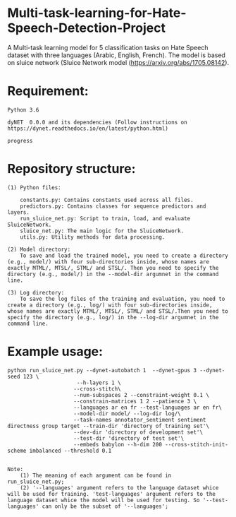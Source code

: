 # Multi-task-learning-for-Hate-Speech-Detection-Project
A Multi-task learning model for 5 classification tasks on Hate Speech dataset with three languages (Arabic, English, French). The model is based on sluice network (Sluice Network model (https://arxiv.org/abs/1705.08142).  

# Requirement:
	Python 3.6

	dyNET  0.0.0 and its dependencies (Follow instructions on https://dynet.readthedocs.io/en/latest/python.html)

	progress


# Repository structure: 

	(1) Python files:

		constants.py: Contains constants used across all files.
		predictors.py: Contains classes for sequence predictors and layers.
		run_sluice_net.py: Script to train, load, and evaluate SluiceNetwork.
		sluice_net.py: The main logic for the SluiceNetwork.
		utils.py: Utility methods for data processing.

	(2) Model directory:
		To save and load the trained model, you need to create a directory (e.g., model/) with four sub-directories inside, whose names are exactly MTML/, MTSL/, STML/ and STSL/. Then you need to specify the directory (e.g., model/) in the --model-dir argumnet in the command line.

	(3) Log directory:
		To save the log files of the training and evaluation, you need to create a directory (e.g., log/) with four sub-directories inside, whose names are exactly MTML/, MTSL/, STML/ and STSL/.Then you need to specify the directory (e.g., log/) in the --log-dir argumnet in the command line.


# Example usage:

	python run_sluice_net.py --dynet-autobatch 1  --dynet-gpus 3 --dynet-seed 123 \
                          --h-layers 1 \
                         --cross-stitch\
                         --num-subspaces 2 --constraint-weight 0.1 \
                         --constrain-matrices 1 2 --patience 3 \
                         --languages ar en fr --test-languages ar en fr\
                         --model-dir model/ --log-dir log/\
                         --task-names annotator_sentiment sentiment directness group target --train-dir 'directory of training set'\
                         --dev-dir 'directory of development set'\
                         --test-dir 'directory of test set'\
                         --embeds babylon --h-dim 200 --cross-stitch-init-scheme imbalanced --threshold 0.1


    Note: 
    	(1) The meaning of each argument can be found in run_sluice_net.py;
    	(2) '--languages' argument refers to the language dataset whice will be used for training. 'test-languages' argument refers to the language dataset whice the model will be used for testing. So '--test-languages' can only be the subset of '--languages';
